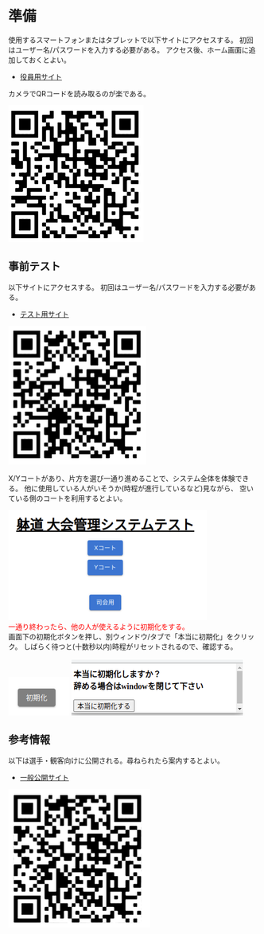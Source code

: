 # 準備

使用するスマートフォンまたはタブレットで以下サイトにアクセスする。
初回はユーザー名/パスワードを入力する必要がある。
アクセス後、ホーム画面に追加しておくとよい。

- [役員用サイト](https://taido-competition-record-ym2upnal4a-an.a.run.app/admin)

カメラでQRコードを読み取るのが楽である。

<img src="../images/admin_link.png" />

## 事前テスト

以下サイトにアクセスする。
初回はユーザー名/パスワードを入力する必要がある。

- [テスト用サイト](https://taido-competition-record-ym2upnal4a-an.a.run.app/test)

<img src="../images/test_link.png" />

X/Yコートがあり、片方を選び一通り進めることで、システム全体を体験できる。
他に使用している人がいそうか(時程が進行しているなど)見ながら、
空いている側のコートを利用するとよい。

<img src="../images/test_top.png" width="400px" />

<div style="color:#FF0000;">一通り終わったら、他の人が使えるように初期化をする。</div>
<div>画面下の初期化ボタンを押し、別ウィンドウ/タブで「本当に初期化」をクリック。
しばらく待つと(十数秒以内)時程がリセットされるので、確認する。</div>

<br />

<img src="../images/test_reset.png" />

<img src="../images/test_reset_popup.png" />

## 参考情報

以下は選手・観客向けに公開される。尋ねられたら案内するとよい。
- [一般公開サイト](https://taido-competition-record-ym2upnal4a-an.a.run.app/)

<img src="../images/public_link.png" />


